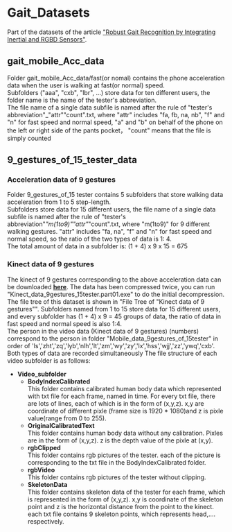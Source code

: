 # Gait_Datasets
Part of the datasets of the  article ["Robust Gait Recognition by Integrating Inertial and RGBD Sensors"](http://ieeexplore.ieee.org/document/7888946/).  
## gait_mobile_Acc_data
Folder gait_mobile_Acc_data/fast(or nomal) contains the phone acceleration data when the user is walking at fast(or normal) speed.   
Subfolders ("aaa", "cxb", "lbr", ...) store data for ten different users, the folder name is the name of the tester's abbreviation.   
The file name of a single data subfile is named after the rule of "tester's abbreviation"_"attr""count".txt, where "attr" includes "fa, fb, na, nb", "f" and "n" for fast speed and normal speed, "a" and "b" on behalf of the phone on the left or right side of the pants pocket， "count" means that the file is simply counted
## 9_gestures_of_15_tester_data
### Acceleration data of 9 gestures
Folder 9_gestures_of_15 tester contains 5 subfolders that store walking data acceleration from 1 to 5 step-length.  
Subfolders store data for 15 different users, the file name of a single data subfile is named after the rule of "tester's abbreviation"_"m(1to9)""attr"_"count".txt, where "m(1to9)" for 9 different walking gestures. "attr" includes "fa, na", "f" and "n" for fast speed and normal speed, so the ratio of the two types of data is 1: 4.  
The total amount of data in a subfolder is: (1 + 4) x 9 x 15 = 675
### Kinect data of 9 gestures
The kinect of 9 gestures corresponding to the above acceleration data can be downloaded [**here**](https://pan.baidu.com/s/1hszgWJE). The data has been compressed twice,  you can run "Kinect_data_9gestures_15tester.part01.exe" to do the initial decompression.  
The file tree of this dataset is shown in "File Tree of "Kinect data of 9 gestures"". Subfolders named from 1 to 15 store data for 15 different users, and every subfolder has (1 + 4) x 9 = 45 groups of data, the ratio of data in fast speed and normal speed is also 1:4.  
 The person in the video data (Kinect data of 9 gestures) (numbers) correspond to the person in folder "Mobile_data_9gestures_of_15tester" in order of 'ls','zht','zq','lyb','nlh','lt','zm','wy','zy','lx','hss','wjj','zz','ywq','cxb'. Both types of data are recorded simultaneously 
The file structure of each video subfolder is as follows:
- **Video_subfolder**
  + **BodyIndexCalibrated**  
  This folder contains calibrated human body data which represented with txt file for each frame, named in time. For every txt file, there are lots of lines, each of which is  in the form of (x,y,z). x,y are coordinate of different pixle (frame size is 1920 * 1080)and z is pixle value(range from 0 to 255).
  + **OriginalCalibratedText**  
  This folder contains human body data without any calibration. Pixles are in the form of (x,y,z). z is the depth value of the pixle at (x,y).
  + **rgbClipped**  
  This folder contains rgb pictures of the tester. each of the picture is corresponding to the txt file in the BodyIndexCalibrated folder.
  + **rgbVideo**  
  This folder contains rgb pictures of the tester without clipping.
  + **SkeletonData**  
  This folder contains skeleton data of the tester for each frame, which is represented in the form of (x,y,z). x,y is coordinate of the skeleton point and z is the horizontal distance from the point to the kinect. each txt file contains 9 skeleton points, which represents head,.... respectively.

